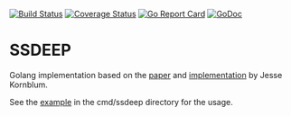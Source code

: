 [![Build Status](https://travis-ci.org/glaslos/ssdeep.svg?branch=master)](https://travis-ci.org/glaslos/ssdeep)
[![Coverage Status](https://coveralls.io/repos/github/glaslos/ssdeep/badge.svg?branch=master)](https://coveralls.io/github/glaslos/ssdeep?branch=master)
[![Go Report Card](https://goreportcard.com/badge/github.com/glaslos/ssdeep)](https://goreportcard.com/report/github.com/glaslos/ssdeep)
[![GoDoc](https://godoc.org/github.com/glaslos/ssdeep?status.svg)](https://godoc.org/github.com/glaslos/ssdeep)

# SSDEEP

Golang implementation based on the [paper](https://dfrws.org/sites/default/files/session-files/paper-identifying_almost_identical_files_using_context_triggered_piecewise_hashing.pdf) and [implementation](https://sourceforge.net/p/ssdeep/code/HEAD/tree/trunk/fuzzy.c) by Jesse Kornblum.

See the [example](/cmd/ssdeep/main.go) in the cmd/ssdeep directory for the usage.
